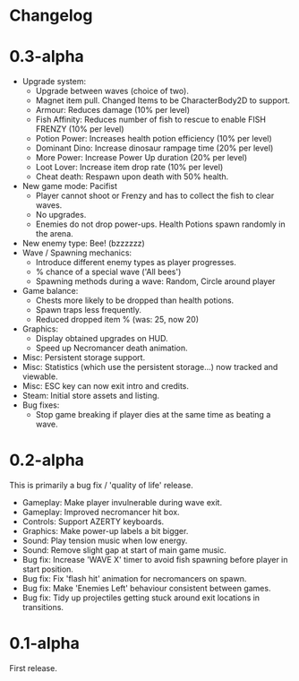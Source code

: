 # Changelog

# 0.3-alpha

* Upgrade system:
    * Upgrade between waves (choice of two).
    * Magnet item pull.  Changed Items to be CharacterBody2D to support.
    * Armour: Reduces damage (10% per level)
    * Fish Affinity: Reduces number of fish to rescue to enable FISH FRENZY (10% per level)
    * Potion Power: Increases health potion efficiency (10% per level)
    * Dominant Dino: Increase dinosaur rampage time (20% per level)
    * More Power: Increase Power Up duration (20% per level)
    * Loot Lover: Increase item drop rate (10% per level)
    * Cheat death: Respawn upon death with 50% health.
* New game mode: Pacifist
    * Player cannot shoot or Frenzy and has to collect the fish to clear waves.
    * No upgrades.
    * Enemies do not drop power-ups.  Health Potions spawn randomly in the arena.
* New enemy type: Bee! (bzzzzzz)
* Wave / Spawning mechanics:
    * Introduce different enemy types as player progresses.
    * % chance of a special wave ('All bees')
    * Spawning methods during a wave: Random, Circle around player
* Game balance: 
    * Chests more likely to be dropped than health potions.
    * Spawn traps less frequently.
    * Reduced dropped item % (was: 25, now 20)
* Graphics: 
    * Display obtained upgrades on HUD.
    * Speed up Necromancer death animation.
* Misc: Persistent storage support.
* Misc: Statistics (which use the persistent storage...) now tracked and viewable.
* Misc: ESC key can now exit intro and credits.
* Steam: Initial store assets and listing.
* Bug fixes:
    * Stop game breaking if player dies at the same time as beating a wave.

# 0.2-alpha

This is primarily a bug fix / 'quality of life' release.

* Gameplay: Make player invulnerable during wave exit.
* Gameplay: Improved necromancer hit box.
* Controls: Support AZERTY keyboards.
* Graphics: Make power-up labels a bit bigger.
* Sound: Play tension music when low energy.
* Sound: Remove slight gap at start of main game music.
* Bug fix: Increase 'WAVE X' timer to avoid fish spawning before player in start position.
* Bug fix: Fix 'flash hit' animation for necromancers on spawn.
* Bug fix: Make 'Enemies Left' behaviour consistent between games.
* Bug fix: Tidy up projectiles getting stuck around exit locations in transitions.

# 0.1-alpha

First release.
